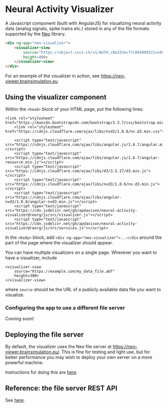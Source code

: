 # Neural Activity Visualizer

A Javascript component (built with AngularJS) for visualizing neural activity data
(analog signals, spike trains etc.) stored in any of the file formats supported by
the [Neo](http://neuralensemble.org/neo) library.

```html
<div ng-app="neo-visualizer">
    <visualizer-view
        source="https://object.cscs.ch/v1/AUTH_c0a333ecf7c045809321ce9d9ecdfdea/Migliore_2018_CA1/exp_data/abf-int-bAC/Ivy_960711AHP3/96711008.abf"
        height=400>
    </visualizer-view>
</div>
```

For an example of the visualizer in action, see https://neo-viewer.brainsimulation.eu

## Using the visualizer component

Within the `<head>` block of your HTML page, put the following lines:

```
<link rel="stylesheet" href="https://maxcdn.bootstrapcdn.com/bootstrap/3.3.7/css/bootstrap.min.css">
    <link rel="stylesheet" href="https://cdnjs.cloudflare.com/ajax/libs/nvd3/1.8.6/nv.d3.min.css">

    <script type="text/javascript" src="https://cdnjs.cloudflare.com/ajax/libs/angular.js/1.6.7/angular.min.js"></script>
    <script type="text/javascript" src="https://cdnjs.cloudflare.com/ajax/libs/angular.js/1.6.7/angular-resource.min.js"></script>
    <script type="text/javascript" src="https://cdnjs.cloudflare.com/ajax/libs/d3/3.5.17/d3.min.js"></script>
    <script type="text/javascript" src="https://cdnjs.cloudflare.com/ajax/libs/nvd3/1.8.6/nv.d3.min.js"></script>
    <script type="text/javascript" src="https://cdnjs.cloudflare.com/ajax/libs/angular-nvd3/1.0.8/angular-nvd3.min.js"></script>
    <script type="text/javascript" src="https://cdn.jsdelivr.net/gh/apdavison/neural-activity-visualizer@reorg/js/src/visualizer.js"></script>
    <script type="text/javascript" src="https://cdn.jsdelivr.net/gh/apdavison/neural-activity-visualizer@reorg/js/src/services.js"></script>
```

In the `<body>` block, add `<div ng-app="neo-visualizer">...</div` around the part of the page where the visualizer should appear.

You can have multiple visualizers on a single page. Wherever you want to have a visualizer, include
```
<visualizer-view 
    source="https://example.com/my_data_file.abf" 
    height=300>
</visualizer-view>
```
where `source` should be the URL of a publicly available data file you want to visualize.

### Configuring the app to use a different file server

Coming soon!

## Deploying the file server

By default, the visualizer uses the Neo file server at https://neo-viewer.brainsimulation.eu/. This is fine for testing and light use, but for better performance you may
wish to deploy your own server on a more powerful machine.

Instructions for doing this are [here](https://github.com/NeuralEnsemble/neo-viewer/blob/master/api/README.md#deployment).


## Reference: the file server REST API

See [here](https://github.com/NeuralEnsemble/neo-viewer/blob/master/api/README.mdhttps://github.com/NeuralEnsemble/neo-viewer/blob/master/api/README.md#api-documentation).
